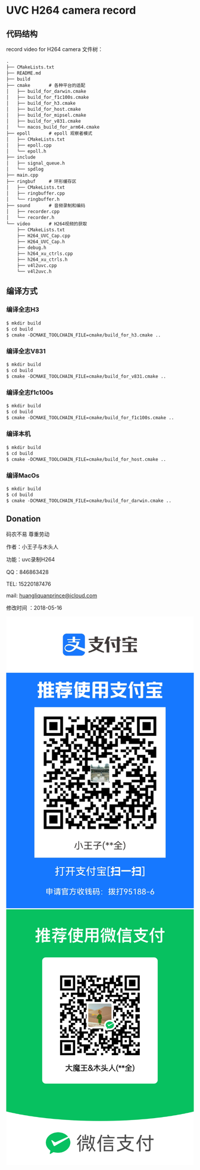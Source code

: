 # UVC H264 camera record

## 代码结构
record video for H264 camera
文件树：
```
.
├── CMakeLists.txt
├── README.md
├── build
├── cmake       # 各种平台的适配
│   ├── build_for_darwin.cmake
│   ├── build_for_f1c100s.cmake
│   ├── build_for_h3.cmake
│   ├── build_for_host.cmake
│   ├── build_for_mipsel.cmake
│   ├── build_for_v831.cmake
│   └── macos_build_for_arm64.cmake
├── epoll       # epoll 观察者模式
│   ├── CMakeLists.txt
│   ├── epoll.cpp
│   └── epoll.h
├── include
│   ├── signal_queue.h
│   └── spdlog
├── main.cpp
├── ringbuf     # 环形缓存区
│   ├── CMakeLists.txt
│   ├── ringbuffer.cpp
│   └── ringbuffer.h
├── sound       # 音频录制和编码
│   ├── recorder.cpp
│   └── recorder.h
└── video       # H264视频的获取
    ├── CMakeLists.txt
    ├── H264_UVC_Cap.cpp
    ├── H264_UVC_Cap.h
    ├── debug.h
    ├── h264_xu_ctrls.cpp
    ├── h264_xu_ctrls.h
    ├── v4l2uvc.cpp
    └── v4l2uvc.h
```

## 编译方式

### 编译全志H3
```
$ mkdir build
$ cd build
$ cmake -DCMAKE_TOOLCHAIN_FILE=cmake/build_for_h3.cmake ..
```
### 编译全志V831
```
$ mkdir build
$ cd build
$ cmake -DCMAKE_TOOLCHAIN_FILE=cmake/build_for_v831.cmake ..
```

### 编译全志f1c100s
```
$ mkdir build
$ cd build
$ cmake -DCMAKE_TOOLCHAIN_FILE=cmake/build_for_f1c100s.cmake ..
```
### 编译本机
```
$ mkdir build
$ cd build
$ cmake -DCMAKE_TOOLCHAIN_FILE=cmake/build_for_host.cmake ..
```
### 编译MacOs
```
$ mkdir build
$ cd build
$ cmake -DCMAKE_TOOLCHAIN_FILE=cmake/build_for_darwin.cmake ..
```

## Donation
码农不易 尊重劳动

作者：小王子与木头人

功能：uvc录制H264

QQ：846863428

TEL: 15220187476

mail: huangliquanprince@icloud.com

修改时间 ：2018-05-16

![alipay](docs/alipay.jpg)
![wechat](docs/wechat.png)
